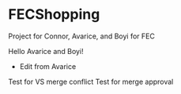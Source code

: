 # FECShopping
Project for Connor, Avarice, and Boyi for FEC

Hello Avarice and Boyi!
- Edit from Avarice

Test for VS merge conflict
Test for merge approval
